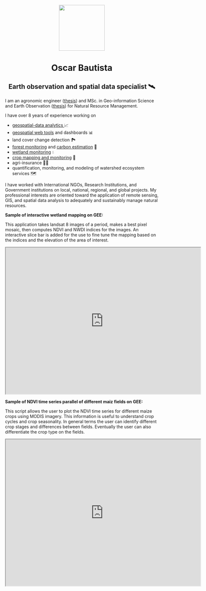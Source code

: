 <p dir="auto" style="text-align: center;"><img src="https://media-exp1.licdn.com/dms/image/C4E03AQF8_Gr-QcyS1Q/profile-displayphoto-shrink_800_800/0/1608312021319?e=1669852800&amp;v=beta&amp;t=WjOrOKW5-1YD-dKhWkpGaEP_b07OqQOOV_voE3q2LhA" alt="" width="150" height="150" /></p>
<h1 dir="auto" style="text-align: center;"><strong>Oscar Bautista</strong></h1>
<h2 dir="auto" style="text-align: center;">Earth observation and spatial data specialist 🛰️</h2>
<p dir="auto">I am an agronomic engineer (<a href="http://www.scielo.org.co/scielo.php?script=sci_arttext&amp;pid=S0120-99652013000100006">thesis</a>) and MSc. in Geo-information Science and Earth Observation (<a href="https://link.springer.com/article/10.1007/s10113-021-01770-6">thesis</a>) for Natural Resource Management.</p>
<p dir="auto">I have over 8 years of experience working on</p>
<ul dir="auto">
<li><a href="https://docs.google.com/document/d/1efPXAZSte3aUo5IvcFHMR4VJSL30h9oSOKmSzMF7QGM/edit?usp=sharing">geospatial-data analytics </a> 📈</li>
<li><a href="https://drive.google.com/file/d/11H6KJihmnUqFx97ToWSvKgRrEeZj4DOx/view">geospatial web tools</a> and dashboards 📊</li>
<li>land cover change detection 🏞️</li>
<li><a href="http://www.terra-i.org/news/news/San-Vicente-del-Cagu-n--Colombia-s--1-deforestation-hotspot.html">forest monitoring</a> and <a href="https://drive.google.com/open?id=11FprAcTDDuXDXpcF9ywYhGLXgA2iFvSa&amp;authuser=ovbautistac%40unal.edu.co&amp;usp=drive_fs">carbon estimation</a> 🌳</li>
<li><a href="https://code.earthengine.google.com/474f97f128657b75e10a2e07ba457b69?hideCode=true">wetland monitoring</a> 💧</li>
<li><a href="https://code.earthengine.google.com/cbd1dab50de8148602bee1b32bd56ef9?hideCode=true">crop mapping and monitoring</a> 🌾</li>
<li>agri-insurance 👨&zwj;🌾</li>
<li>quantification, monitoring, and modeling of watershed ecosystem services 🗺️</li>
</ul>
<p dir="auto" style="text-align: left;">I have worked with International NGOs, Research Institutions, and Government institutions on local, national, regional, and global projects. My professional interests are oriented toward the application of remote sensing, GIS, and spatial data analysis to adequately and sustainably manage natural resources.</p>
<p dir="auto" style="text-align: left;"><strong>Sample of interactive wetland mapping on GEE:</strong></p>
<p>This application takes landsat 8 images of a period, makes a best pixel mosaic, then computes NDVI and NWDI indices for the images. An interactive slice bar is added for the use to fine tune the mapping based on the indices and the elevation of the area of interest.&nbsp;</p>
<p><iframe src="https://drive.google.com/file/d/11P7h45X9MDnKtys45loBq5d91_RsJ4FS/preview" width="640" height="480"></iframe></p>
<p><strong>Sample of NDVI time series parallel of different maiz fields on GEE:</strong></p>
<p>This script allows the user to plot the NDVI time series for different maize crops using MODIS imagery. This information is useful to understand crop cycles and crop seasonality. In general terms the user can identify different crop stages and differences between fields. Eventually the user can also differentiate the crop type on the fields.</p>
<p><iframe src="https://drive.google.com/file/d/11lk01XjJn0XFCnUefBtsfgMDJMq0bEr-/preview" width="640" height="480"></iframe></p>
